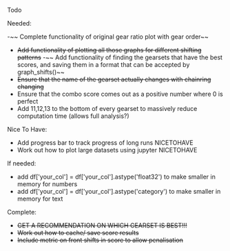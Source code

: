 Todo

Needed:

-~~ Complete functionality of original gear ratio plot with gear order~~
- ~~Add functionality of plotting all those graphs for different shifting patterns~~
-~~ Add functionality of finding the gearsets that have the best scores, and saving them in a format that can be accepted by graph_shifts()~~
- ~~Ensure that the name of the gearset actually changes with chainring changing~~
- Ensure that the combo score comes out as a positive number where 0 is perfect
- Add 11,12,13 to the bottom of every gearset to massively reduce computation time (allows full analysis?)

Nice To Have:
- Add progress bar to track progress of long runs NICETOHAVE
- Work out how to plot large datasets using jupyter NICETOHAVE

If needed:
- add df['your_col'] = df['your_col'].astype('float32') to make smaller in memory for numbers
- add df['your_col'] = df['your_col'].astype('category') to make smaller in memory for text

Complete:
- ~~GET A RECOMMENDATION ON WHICH GEARSET IS BEST!!!~~
- ~~Work out how to cache/ save score results~~
- ~~Include metric on front shifts in score to allow penalisation~~